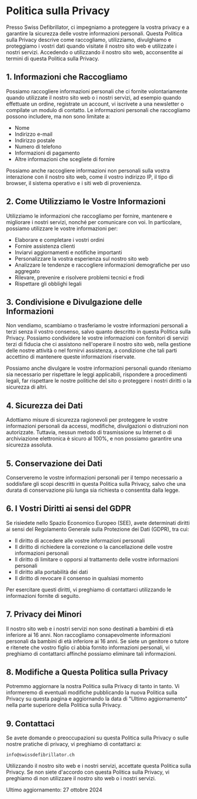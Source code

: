 # Politica sulla Privacy

Presso Swiss Defibrillator, ci impegniamo a proteggere la vostra privacy e a garantire la sicurezza delle vostre informazioni personali. Questa Politica sulla Privacy descrive come raccogliamo, utilizziamo, divulghiamo e proteggiamo i vostri dati quando visitate il nostro sito web e utilizzate i nostri servizi. Accedendo o utilizzando il nostro sito web, acconsentite ai termini di questa Politica sulla Privacy.

## 1. Informazioni che Raccogliamo

Possiamo raccogliere informazioni personali che ci fornite volontariamente quando utilizzate il nostro sito web o i nostri servizi, ad esempio quando effettuate un ordine, registrate un account, vi iscrivete a una newsletter o compilate un modulo di contatto. Le informazioni personali che raccogliamo possono includere, ma non sono limitate a:

- Nome
- Indirizzo e-mail
- Indirizzo postale
- Numero di telefono
- Informazioni di pagamento
- Altre informazioni che scegliete di fornire

Possiamo anche raccogliere informazioni non personali sulla vostra interazione con il nostro sito web, come il vostro indirizzo IP, il tipo di browser, il sistema operativo e i siti web di provenienza.

## 2. Come Utilizziamo le Vostre Informazioni

Utilizziamo le informazioni che raccogliamo per fornire, mantenere e migliorare i nostri servizi, nonché per comunicare con voi. In particolare, possiamo utilizzare le vostre informazioni per:

- Elaborare e completare i vostri ordini
- Fornire assistenza clienti
- Inviarvi aggiornamenti e notifiche importanti
- Personalizzare la vostra esperienza sul nostro sito web
- Analizzare le tendenze e raccogliere informazioni demografiche per uso aggregato
- Rilevare, prevenire e risolvere problemi tecnici e frodi
- Rispettare gli obblighi legali

## 3. Condivisione e Divulgazione delle Informazioni

Non vendiamo, scambiamo o trasferiamo le vostre informazioni personali a terzi senza il vostro consenso, salvo quanto descritto in questa Politica sulla Privacy. Possiamo condividere le vostre informazioni con fornitori di servizi terzi di fiducia che ci assistono nell'operare il nostro sito web, nella gestione delle nostre attività o nel fornirvi assistenza, a condizione che tali parti accettino di mantenere queste informazioni riservate.

Possiamo anche divulgare le vostre informazioni personali quando riteniamo sia necessario per rispettare le leggi applicabili, rispondere a procedimenti legali, far rispettare le nostre politiche del sito o proteggere i nostri diritti o la sicurezza di altri.

## 4. Sicurezza dei Dati

Adottiamo misure di sicurezza ragionevoli per proteggere le vostre informazioni personali da accessi, modifiche, divulgazioni o distruzioni non autorizzate. Tuttavia, nessun metodo di trasmissione su Internet o di archiviazione elettronica è sicuro al 100%, e non possiamo garantire una sicurezza assoluta.

## 5. Conservazione dei Dati

Conserveremo le vostre informazioni personali per il tempo necessario a soddisfare gli scopi descritti in questa Politica sulla Privacy, salvo che una durata di conservazione più lunga sia richiesta o consentita dalla legge.

## 6. I Vostri Diritti ai sensi del GDPR

Se risiedete nello Spazio Economico Europeo (SEE), avete determinati diritti ai sensi del Regolamento Generale sulla Protezione dei Dati (GDPR), tra cui:

- Il diritto di accedere alle vostre informazioni personali
- Il diritto di richiedere la correzione o la cancellazione delle vostre informazioni personali
- Il diritto di limitare o opporsi al trattamento delle vostre informazioni personali
- Il diritto alla portabilità dei dati
- Il diritto di revocare il consenso in qualsiasi momento

Per esercitare questi diritti, vi preghiamo di contattarci utilizzando le informazioni fornite di seguito.

## 7. Privacy dei Minori

Il nostro sito web e i nostri servizi non sono destinati a bambini di età inferiore ai 16 anni. Non raccogliamo consapevolmente informazioni personali da bambini di età inferiore ai 16 anni. Se siete un genitore o tutore e ritenete che vostro figlio ci abbia fornito informazioni personali, vi preghiamo di contattarci affinché possiamo eliminare tali informazioni.

## 8. Modifiche a Questa Politica sulla Privacy

Potremmo aggiornare la nostra Politica sulla Privacy di tanto in tanto. Vi informeremo di eventuali modifiche pubblicando la nuova Politica sulla Privacy su questa pagina e aggiornando la data di "Ultimo aggiornamento" nella parte superiore della Politica sulla Privacy.

## 9. Contattaci

Se avete domande o preoccupazioni su questa Politica sulla Privacy o sulle nostre pratiche di privacy, vi preghiamo di contattarci a:

`info@swissdefibrillator.ch`

Utilizzando il nostro sito web e i nostri servizi, accettate questa Politica sulla Privacy. Se non siete d'accordo con questa Politica sulla Privacy, vi preghiamo di non utilizzare il nostro sito web o i nostri servizi.

Ultimo aggiornamento: 27 ottobre 2024
